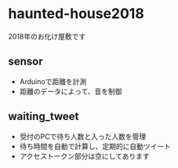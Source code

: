 # haunted-house2018
2018年のお化け屋敷です

## sensor
- Arduinoで距離を計測
- 距離のデータによって、音を制御


## waiting_tweet

- 受付のPCで待ち人数と入った人数を管理
- 待ち時間を自動で計算し、定期的に自動ツイート
- アクセストークン部分は空にしてあります



